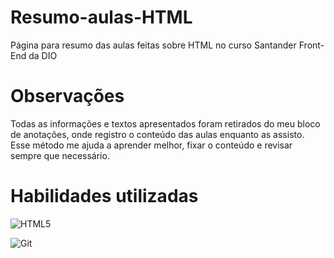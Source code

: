 # Resumo-aulas-HTML
Página para resumo das aulas feitas sobre HTML no curso Santander Front-End da DIO

# Observações
Todas as informações e textos apresentados foram retirados do meu bloco de anotações, onde registro o conteúdo das aulas enquanto as assisto. Esse método me ajuda a aprender melhor, fixar o conteúdo e revisar sempre que necessário.

# Habilidades utilizadas

![HTML5](https://img.shields.io/badge/HTML5-E34F26?style=for-the-badge&logo=html5&logoColor=white) 

![Git](https://img.shields.io/badge/GIT-E44C30?style=for-the-badge&logo=git&logoColor=white)
